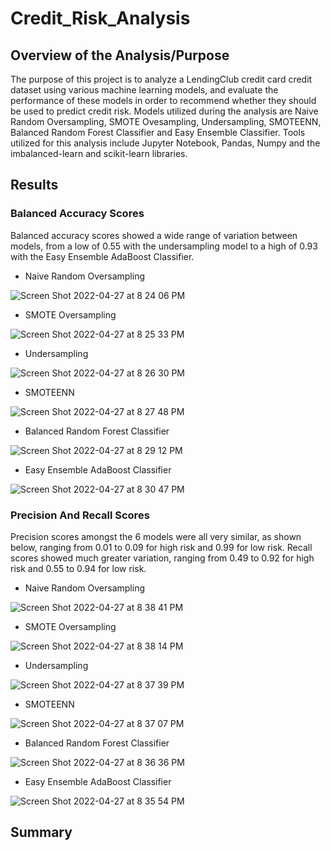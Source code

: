 # Credit_Risk_Analysis

## Overview of the Analysis/Purpose
The purpose of this project is to analyze a LendingClub credit card credit dataset using various machine learning models, and evaluate the performance of these models in order to recommend whether they should be used to predict credit risk.  Models utilized during the analysis are Naive Random Oversampling, SMOTE Ovesampling, Undersampling, SMOTEENN, Balanced Random Forest Classifier and Easy Ensemble Classifier.  Tools utilized for this analysis include Jupyter Notebook, Pandas, Numpy and the imbalanced-learn and scikit-learn libraries.  

## Results
### Balanced Accuracy Scores
Balanced accuracy scores showed a wide range of variation between models, from a low of 0.55 with the undersampling model to a high of 0.93 with the Easy Ensemble AdaBoost Classifier. 

- Naive Random Oversampling

![Screen Shot 2022-04-27 at 8 24 06 PM](https://user-images.githubusercontent.com/90944163/165657715-a85dc744-7f4f-4c82-8a52-d5c61efa779c.png)

- SMOTE Oversampling

![Screen Shot 2022-04-27 at 8 25 33 PM](https://user-images.githubusercontent.com/90944163/165657822-9a4e5cfa-c113-422b-9d2b-e2d7c43c0c4f.png)

- Undersampling 

![Screen Shot 2022-04-27 at 8 26 30 PM](https://user-images.githubusercontent.com/90944163/165657913-a1c48512-21cc-4c14-bc8c-9eff89c068fd.png)

- SMOTEENN

![Screen Shot 2022-04-27 at 8 27 48 PM](https://user-images.githubusercontent.com/90944163/165658024-11e547f7-44f9-4801-8806-0db1c5712478.png)

- Balanced Random Forest Classifier

![Screen Shot 2022-04-27 at 8 29 12 PM](https://user-images.githubusercontent.com/90944163/165658169-dc036109-f9b1-4fea-853b-40914e7e0f15.png)

- Easy Ensemble AdaBoost Classifier

![Screen Shot 2022-04-27 at 8 30 47 PM](https://user-images.githubusercontent.com/90944163/165658316-196ff442-6d67-4fce-aabb-d4e27097858a.png)

### Precision And Recall Scores
Precision scores amongst the 6 models were all very similar, as shown below, ranging from 0.01 to 0.09 for high risk and 0.99 for low risk. Recall scores showed much greater variation, ranging from 0.49 to 0.92 for high risk and 0.55 to 0.94 for low risk.  

- Naive Random Oversampling

![Screen Shot 2022-04-27 at 8 38 41 PM](https://user-images.githubusercontent.com/90944163/165659027-fbb9b392-381a-4c14-9d91-187155c9f5f6.png)

- SMOTE Oversampling

![Screen Shot 2022-04-27 at 8 38 14 PM](https://user-images.githubusercontent.com/90944163/165658992-f0a6d6b7-b9be-4f1c-babf-13ad6bef70ff.png)

- Undersampling 

![Screen Shot 2022-04-27 at 8 37 39 PM](https://user-images.githubusercontent.com/90944163/165658941-fcb548fd-7363-4bc1-b948-5c9ea7e9cbbc.png)

- SMOTEENN

![Screen Shot 2022-04-27 at 8 37 07 PM](https://user-images.githubusercontent.com/90944163/165658894-8b7d9364-9d92-452b-8378-325c8b512ef0.png)

- Balanced Random Forest Classifier

![Screen Shot 2022-04-27 at 8 36 36 PM](https://user-images.githubusercontent.com/90944163/165658849-cef3d5ea-1880-42f8-bb66-4537c15c666d.png)

- Easy Ensemble AdaBoost Classifier 

![Screen Shot 2022-04-27 at 8 35 54 PM](https://user-images.githubusercontent.com/90944163/165658784-ad601674-abf9-438b-a349-6bc93d6b6588.png)

## Summary

